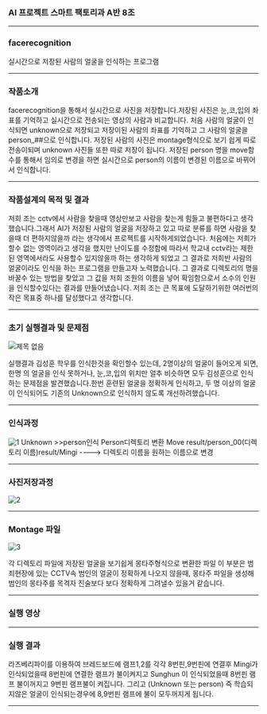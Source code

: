 ### AI 프로젝트 스마트 팩토리과 A반 8조
---------------
###  facerecognition
실시간으로 저장된 사람의 얼굴을 인식하는 프로그램

-----------------------------------------------------
### 작품소개
facerecognition을 통해서 실시간으로 사진을 저장합니다.저장된 사진은 눈,코,입의 좌표를 기억하고 실시간으로 전송되는 영상의 사람과 비교합니다.
처음 사람의 얼굴이 인식되면 unknown으로 저장되고 저장이된 사람의 좌표를 기억하고 그 사람의 얼굴을 person_##으로 인식합니다.
저장된 사람의 사진은 montage형식으로 보기 쉽게 따로 전송이되며 unknown 사진들 또한 따로 저장이 됩니다.
저장된 person 명을 move함수를 통해서 임의로 변경을 하면 실시간으로 person의 이름이 변경된 이름으로 바뀌어서 인식합니다.

--------------------------------------------------
### 작품설계의 목적 및 결과

저희 조는 cctv에서 사람을 찾을때 영상만보고 사람을 찾는게 힘들고 불편하다고 생각했습니다.그래서 AI가 저장된 사람의 얼굴을 저장하고 있고 따로 분류를
하면 사람을 찾을때 더 편하지않을까 라는 생각에서 프로젝트를 시작하게되었습니다. 처음에는 저희가 할수 없는 영역이라고 생각을 했지만 난이도를 수정함에 따라서 학교내 cctv라는 제한된 영역에서라도 사용할수 있지않을까 하는 생각하게 되었고 그 결과로 저희반 사람의 얼굴이라도 인식을 하는 프로그램을 만들고자 노력했습니다. 그 결과로 디렉토리의 명을 바꿀수 있는 방법을 찾았고 그 값을 저희 조원의 이름을 넣어 확임함으로서 소수의 인원을 인식할수있다는 결과를 만들어냈습니다. 저희 조는 큰 목표에 도달하기위한 여러번의 작은 목표중 하나를 달성했다고 생각합니다.

------------------------
### 초기 실행결과 및 문제점

![제목 없음](https://user-images.githubusercontent.com/111891607/207052603-b887b489-0969-4c50-bd66-9abe0d25541f.gif)

실행결과 김성훈 학우를 인식한것을  확인할수 있는데, 2명이상의 얼굴이 들어오게 되면,한명 의 얼굴을 인식 못하거나, 눈,코,입의 위치만 얼추 비슷하면 모두 김성훈으로 인식하는 문제점을 발견했습니다.한번 훈련된 얼굴을 정확하게 인식하고, 두 명 이상의 얼굴이 인식되어도 기존의 Unknown으로 인식하지 않도록 개선하려했습니다.

-------------------------
### 인식과정

![1](https://user-images.githubusercontent.com/111891607/207052925-ffba5416-2fcf-4252-8994-4b0702579dbd.gif)
Unknown >>person인식    Person디렉토리 변환  Move result/person_00(디렉토리 이름)result/Mingi ----> 디렉토리 이름을 원하는 이름으로 변경

--------------

### 사진저장과정

![2](https://user-images.githubusercontent.com/111891607/207053331-3361f71c-19eb-4dcf-a3f2-8c6687805162.gif)

--------------
### Montage 파일 

![3](https://user-images.githubusercontent.com/111891607/207053846-d38cb24a-22c2-418c-8e7e-27fbc7b25dde.gif)

각 디렉토리 파일에 저장된 얼굴을 보기쉽게 몽타주형식으로 변환한 파일 
이 부분은 범죄현장에 있는 CCTV속  범인의 얼굴이 정확하게 나오지 않을때, 몽타주 파일을 생성해 범인의 몽타주를  목격자 진술보다 보다 정확하게 그려낼수 있을거 같습니다.

--------------------

### 실행 영상



-------------------

### 실행 결과
라즈베리파이를 이용하여 브레드보드에 램프1,2를 각각 8번핀,9번핀에 연결후 Mingi가 인식되었을때 8번핀에 연결한 램프가 불이켜지고  Sunghun 이 인식되었을때 8번핀 램프 불이꺼지고 9번핀 램프불이 켜집니다.
그리고 (Unknown 또는 person)  즉 학습되지않은 얼굴이 인식되는경우에 8,9번핀 램프에 불이 모두꺼지게 됩니다.

--------------------












